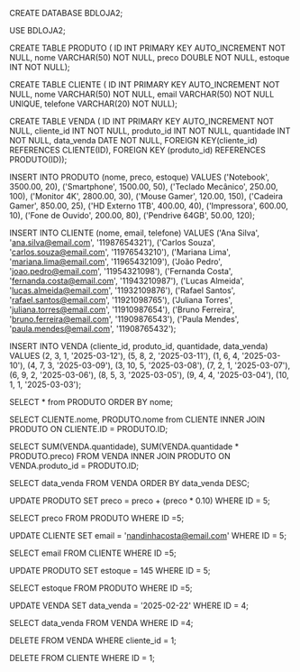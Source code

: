 CREATE DATABASE BDLOJA2;

USE BDLOJA2;

CREATE TABLE PRODUTO (
ID INT PRIMARY KEY AUTO_INCREMENT NOT NULL,
nome VARCHAR(50) NOT NULL,
preco DOUBLE NOT NULL,
estoque INT NOT NULL);

CREATE TABLE CLIENTE (
ID INT PRIMARY KEY AUTO_INCREMENT NOT NULL,
nome VARCHAR(50) NOT NULL,
email VARCHAR(50) NOT NULL UNIQUE,
telefone VARCHAR(20) NOT NULL);

CREATE TABLE VENDA (
ID INT PRIMARY KEY AUTO_INCREMENT NOT NULL,
cliente_id INT NOT NULL,
produto_id INT NOT NULL,
quantidade INT NOT NULL,
data_venda DATE NOT NULL,
FOREIGN KEY(cliente_id) REFERENCES CLIENTE(ID),
FOREIGN KEY (produto_id) REFERENCES PRODUTO(ID));

INSERT INTO PRODUTO (nome, preco, estoque) VALUES
('Notebook', 3500.00, 20),
('Smartphone', 1500.00, 50),
('Teclado Mecânico', 250.00, 100),
('Monitor 4K', 2800.00, 30),
('Mouse Gamer', 120.00, 150),
('Cadeira Gamer', 850.00, 25),
('HD Externo 1TB', 400.00, 40),
('Impressora', 600.00, 10),
('Fone de Ouvido', 200.00, 80),
('Pendrive 64GB', 50.00, 120);

INSERT INTO CLIENTE (nome, email, telefone) VALUES
('Ana Silva', 'ana.silva@email.com', '11987654321'),
('Carlos Souza', 'carlos.souza@email.com', '11976543210'),
('Mariana Lima', 'mariana.lima@email.com', '11965432109'),
('João Pedro', 'joao.pedro@email.com', '11954321098'),
('Fernanda Costa', 'fernanda.costa@email.com', '11943210987'),
('Lucas Almeida', 'lucas.almeida@email.com', '11932109876'),
('Rafael Santos', 'rafael.santos@email.com', '11921098765'),
('Juliana Torres', 'juliana.torres@email.com', '11910987654'),
('Bruno Ferreira', 'bruno.ferreira@email.com', '11909876543'),
('Paula Mendes', 'paula.mendes@email.com', '11908765432');

INSERT INTO VENDA (cliente_id, produto_id, quantidade, data_venda) VALUES
(2, 3, 1, '2025-03-12'),
(5, 8, 2, '2025-03-11'),
(1, 6, 4, '2025-03-10'),
(4, 7, 3, '2025-03-09'),
(3, 10, 5, '2025-03-08'),
(7, 2, 1, '2025-03-07'),
(6, 9, 2, '2025-03-06'),
(8, 5, 3, '2025-03-05'),
(9, 4, 4, '2025-03-04'),
(10, 1, 1, '2025-03-03');

SELECT * from PRODUTO 
ORDER BY nome;

SELECT CLIENTE.nome, PRODUTO.nome from CLIENTE
INNER JOIN PRODUTO 
ON CLIENTE.ID = PRODUTO.ID;

SELECT SUM(VENDA.quantidade), SUM(VENDA.quantidade * PRODUTO.preco)
FROM VENDA
INNER JOIN PRODUTO
ON VENDA.produto_id = PRODUTO.ID;

SELECT data_venda FROM VENDA
ORDER BY data_venda DESC;

UPDATE PRODUTO
SET preco = preco + (preco * 0.10)
WHERE ID = 5;

SELECT preco FROM PRODUTO
WHERE ID =5;

UPDATE CLIENTE
SET email = 'nandinhacosta@email.com'
WHERE ID = 5;

SELECT email FROM CLIENTE
WHERE ID =5;

UPDATE PRODUTO
SET estoque = 145
WHERE ID = 5;

SELECT estoque FROM PRODUTO
WHERE ID =5;

UPDATE VENDA
SET data_venda = '2025-02-22'
WHERE ID = 4;

SELECT data_venda FROM VENDA
WHERE ID =4;

DELETE FROM VENDA
WHERE cliente_id = 1;

DELETE FROM CLIENTE
WHERE ID = 1;
